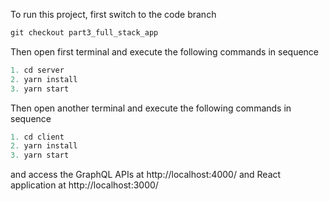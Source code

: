 To run this project, first switch to the code branch

```js
git checkout part3_full_stack_app
```

Then open first terminal and execute the following commands in sequence

```js
1. cd server
2. yarn install
3. yarn start
```

Then open another terminal and execute the following commands in sequence

```js
1. cd client
2. yarn install
3. yarn start
```

and access the GraphQL APIs at http://localhost:4000/ and React application at http://localhost:3000/
